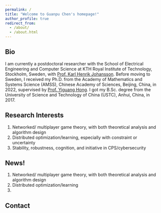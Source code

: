 ```yaml
---
permalink: /
title: "Welcome to Guanpu Chen's homepage!"
author_profile: true
redirect_from: 
  - /about/
  - /about.html
---
```


Bio
------
I am currently a postdoctoral researcher with the School of Electrical Engineering and Computer Science at KTH Royal Institute of Technology, Stockholm, Sweden, with [Prof. Karl Henrik Johansson](https://people.kth.se/~kallej/). Before moving to Sweden, I received my Ph.D. from the Academy of Mathematics and Systems Science (AMSS), Chinese Academy of Sciences, Beijing, China, in 2022, supervised by [Prof. Yiguang Hong](https://scholar.google.com/citations?user=QUTN3IwAAAAJ). I got my B.Sc. degree from the University of Science and Technology of China (USTC), Anhui, China, in 2017. 

Research Interests
------
1. Networked/ multiplayer game theory, with both theoretical analysis and algorithm design
1. Distributed optimization/learning, especially with constraint or uncertainty
1. Stability, robustness, cognition, and initiative in CPS/cybersecurity

News!
------
1. Networked/ multiplayer game theory, with both theoretical analysis and algorithm design
1. Distributed optimization/learning
1. 

Contact
------

